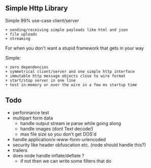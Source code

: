## Simple Http Library

Simple 99% use-case client/server

    + sending/receiving simple payloads like html and json
    + file uploads
    + streaming

For when you don't want a stupid framework that gets in your way

Simple:

    + zero dependencies
    + symmetrical client/server and one simple http interface
    + immutable http message objects close to wire format
    + start/stop server in one line
    + test in-memory or over the wire in a few ms startup time

## Todo

- performance test
- multipart form data
    - handle output stream ie parse while going along
  - handle images (dont Text decode!)
  - max file size so you don't get DOS'd
- handle application/x-www-form-urlencoded
- security like header obfuscation etc. (node should handle this?)
- trailers
- does node handle inflate/deflate ?
  - if not then we can write some filters that do